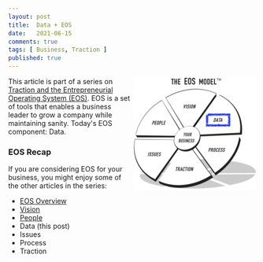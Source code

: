 ```yaml
---
layout: post
title:  Data + EOS
date:   2021-06-15
comments: true
tags: [ Business, Traction ]
published: true
---
```

 
<a href="/blog/2021/06/15/data-plusd-eos/"><img src="/images/EOS_Data.jpg" align="right" width="250" padding="10" alt="Data and the Entrepreneurial Operating System (EOS)" title="Data and the Entrepreneurial Operating System (EOS)" /></a>


This article is part of a series on [Traction and the Entrepreneurial Operating System (EOS)](/blog/2021/02/15/traction-entrepreneurial-operating-system-eos/). EOS is a set of tools that enables a business leader to grow a company while maintaining sanity. Today's EOS component: Data.

<!--more-->
 

### EOS Recap

If you are considering EOS for your business, you might enjoy some of the other articles in the series:

* [EOS Overview](/blog/2021/02/15/traction-entrepreneurial-operating-system-eos/)
* [Vision](/blog/2021/03/08/vision-and-eos/)
* [People](/blog/2021/04/08/people-and-eos/)
* Data (this post)
* Issues
* Process
* Traction

